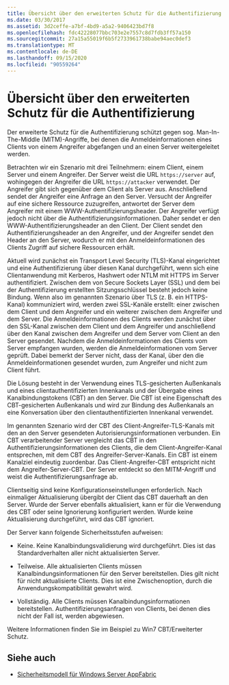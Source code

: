 ```yaml
---
title: Übersicht über den erweiterten Schutz für die Authentifizierung
ms.date: 03/30/2017
ms.assetid: 3d2ceffe-a7bf-4bd9-a5a2-9406423bd7f8
ms.openlocfilehash: fdc42228077bbc703e2e7557c8d7fdb3ff57a150
ms.sourcegitcommit: 27a15a55019f6b5f2733961738babe94aec0def3
ms.translationtype: MT
ms.contentlocale: de-DE
ms.lasthandoff: 09/15/2020
ms.locfileid: "90559264"
---
```

# <a name="extended-protection-for-authentication-overview"></a>Übersicht über den erweiterten Schutz für die Authentifizierung
Der erweiterte Schutz für die Authentifizierung schützt gegen sog. Man-In-The-Middle (MITM)-Angriffe, bei denen die Anmeldeinformationen eines Clients von einem Angreifer abgefangen und an einen Server weitergeleitet werden.  
  
 Betrachten wir ein Szenario mit drei Teilnehmern: einem Client, einem Server und einem Angreifer. Der Server weist die URL `https://server` auf, wohingegen der Angreifer die URL `https://attacker` verwendet. Der Angreifer gibt sich gegenüber dem Client als Server aus. Anschließend sendet der Angreifer eine Anfrage an den Server. Versucht der Angreifer auf eine sichere Ressource zuzugreifen, antwortet der Server dem Angreifer mit einem WWW-Authentifizierungsheader. Der Angreifer verfügt jedoch nicht über die Authentifizierungsinformationen. Daher sendet er den WWW-Authentifizierungsheader an den Client. Der Client sendet den Authentifizierungsheader an den Angreifer, und der Angreifer sendet den Header an den Server, wodurch er mit den Anmeldeinformationen des Clients Zugriff auf sichere Ressourcen erhält.  
  
 Aktuell wird zunächst ein Transport Level Security (TLS)-Kanal eingerichtet und eine Authentifizierung über diesen Kanal durchgeführt, wenn sich eine Clientanwendung mit Kerberos, Hashwert oder NTLM mit HTTPS im Server authentifiziert. Zwischen dem von Secure Sockets Layer (SSL) und dem bei der Authentifizierung erstellten Sitzungsschlüssel besteht jedoch keine Bindung. Wenn also im genannten Szenario über TLS (z. B. ein HTTPS-Kanal) kommuniziert wird, werden zwei SSL-Kanäle erstellt: einer zwischen dem Client und dem Angreifer und ein weiterer zwischen dem Angreifer und dem Server. Die Anmeldeinformationen des Clients werden zunächst über den SSL-Kanal zwischen dem Client und dem Angreifer und anschließend über den Kanal zwischen dem Angreifer und dem Server vom Client an den Server gesendet. Nachdem die Anmeldeinformationen des Clients vom Server empfangen wurden, werden die Anmeldeinformationen vom Server geprüft. Dabei bemerkt der Server nicht, dass der Kanal, über den die Anmeldeinformationen gesendet wurden, zum Angreifer und nicht zum Client führt.  
  
 Die Lösung besteht in der Verwendung eines TLS-gesicherten Außenkanals und eines clientauthentifizierten Innenkanals und der Übergabe eines Kanalbindungstokens (CBT) an den Server. Die CBT ist eine Eigenschaft des CBT-gesicherten Außenkanals und wird zur Bindung des Außenkanals an eine Konversation über den clientauthentifizierten Innenkanal verwendet.  
  
 Im genannten Szenario wird der CBT des Client-Angreifer-TLS-Kanals mit den an den Server gesendeten Autorisierungsinformationen verbunden. Ein CBT verarbeitender Server vergleicht das CBT in den Authentifizierungsinformationen des Clients, die dem Client-Angreifer-Kanal entsprechen, mit dem CBT des Angreifer-Server-Kanals. Ein CBT ist einem Kanalziel eindeutig zuordenbar. Das Client-Angreifer-CBT entspricht nicht dem Angreifer-Server-CBT. Der Server entdeckt so den MITM-Angriff und weist die Authentifizierungsanfrage ab.  
  
 Clientseitig sind keine Konfigurationseinstellungen erforderlich. Nach einmaliger Aktualisierung übergibt der Client das CBT dauerhaft an den Server. Wurde der Server ebenfalls aktualisiert, kann er für die Verwendung des CBT oder seine Ignorierung konfiguriert werden. Wurde keine Aktualisierung durchgeführt, wird das CBT ignoriert.  
  
 Der Server kann folgende Sicherheitsstufen aufweisen:  
  
- Keine. Keine Kanalbindungsvalidierung wird durchgeführt. Dies ist das Standardverhalten aller nicht aktualisierten Server.  
  
- Teilweise. Alle aktualisierten Clients müssen Kanalbindungsinformationen für den Server bereitstellen. Dies gilt nicht für nicht aktualisierte Clients. Dies ist eine Zwischenoption, durch die Anwendungskompatibilität gewahrt wird.  
  
- Vollständig. Alle Clients müssen Kanalbindungsinformationen bereitstellen. Authentifizierungsanfragen von Clients, bei denen dies nicht der Fall ist, werden abgewiesen.  
  
 Weitere Informationen finden Sie im Beispiel zu Win7 CBT/Erweiterter Schutz.  
  
## <a name="see-also"></a>Siehe auch

- [Sicherheitsmodell für Windows Server AppFabric](/previous-versions/appfabric/ee677202(v=azure.10))
